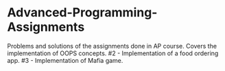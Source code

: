 # Advanced-Programming-Assignments
Problems and solutions of the assignments done in AP course.
Covers the implementation of OOPS concepts.
#2 - Implementation of a food ordering app.
#3 - Implementation of Mafia game.
